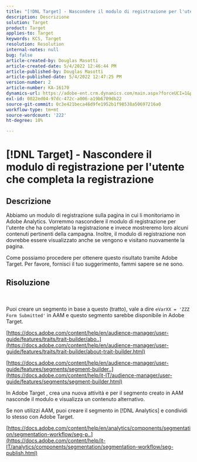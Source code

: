 ```yaml
---
title: "[!DNL Target] - Nascondere il modulo di registrazione per l'utente che completa la registrazione"
description: Descrizione
solution: Target
product: Target
applies-to: Target
keywords: KCS, Target
resolution: Resolution
internal-notes: null
bug: false
article-created-by: Douglas Masotti
article-created-date: 5/4/2022 12:46:44 PM
article-published-by: Douglas Masotti
article-published-date: 5/4/2022 12:47:25 PM
version-number: 2
article-number: KA-16170
dynamics-url: https://adobe-ent.crm.dynamics.com/main.aspx?forceUCI=1&pagetype=entityrecord&etn=knowledgearticle&id=6049f73b-a8cb-ec11-a7b6-6045bd00d7cd
exl-id: 0022ed04-97dc-472c-a006-a19b6709db22
source-git-commit: 0c3e421beca46d9fe1952b1f98538a50697216a0
workflow-type: tm+mt
source-wordcount: '222'
ht-degree: 10%

---
```


# [!DNL Target] - Nascondere il modulo di registrazione per l&#39;utente che completa la registrazione

## Descrizione


Abbiamo un modulo di registrazione sulla pagina in cui li monitoriamo in Adobe Analytics. Vorremmo nascondere il modulo di registrazione per l&#39;utente che ha completato la registrazione e invece mostreremo loro alcuni contenuti pertinenti della campagna. Inoltre, il modulo di registrazione non dovrebbe essere visualizzato anche se vengono e visitano nuovamente la pagina.

Come possiamo procedere per ottenere questo risultato tramite Adobe Target. Per favore, fornisci il tuo suggerimento, fammi sapere se ne sono.


## Risoluzione

 <br><br>
Puoi creare un segmento in base a questo (tratto), vale a dire `eVarXX = 'ZZZ Form Submitted'` in AAM e questo segmento sarebbe disponibile in Adobe Target.

[https://docs.adobe.com/content/help/en/audience-manager/user-guide/features/traits/trait-builder/abo..](https://docs.adobe.com/content/help/en/audience-manager/user-guide/features/traits/trait-builder/about-trait-builder.html)

[https://docs.adobe.com/content/help/en/audience-manager/user-guide/features/segments/segment-builder..](https://docs.adobe.com/content/help/it-IT/audience-manager/user-guide/features/segments/segment-builder.html)

In Adobe Target , crea una nuova attività e per il segmento creato in AAM nasconde il modulo e visualizza un contenuto alternativo.



Se non utilizzi AAM, puoi creare il segmento in [!DNL Analytics] e condividi lo stesso con Adobe Target.

[https://docs.adobe.com/content/help/en/analytics/components/segmentation/segmentation-workflow/seg-p..](https://docs.adobe.com/content/help/it-IT/analytics/components/segmentation/segmentation-workflow/seg-publish.html)
